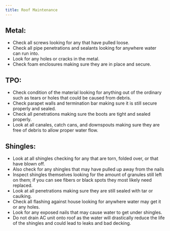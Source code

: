 ```yaml
---
title: Roof Maintenance
---
```

## Metal:

* Check all screws looking for any that have pulled loose.
* Check all pipe penetrations and sealants looking for anywhere water can run into.
* Look for any holes or cracks in the metal.
* Check foam enclosures making sure they are in place and secure.



## TPO:

* Check condition of the material looking for anything out of the ordinary such as tears or holes that could be caused from debris.
* Check parapet walls and termination bar making sure it is still secure properly and sealed.
* Check all penetrations making sure the boots are tight and sealed properly.
* Look at all canales, catch cans, and downspouts making sure they are free of debris to allow proper water flow.



## Shingles:

* Look at all shingles checking for any that are torn, folded over, or that have blown off.
* Also check for any shingles that may have pulled up away from the nails
* Inspect shingles themselves looking for the amount of granules still left on them; if you can see fibers or black spots they most likely need replaced.
* Look at all penetrations making sure they are still sealed with tar or caulking.
* Check all flashing against house looking for anywhere water may get it or any holes.
* Look for any exposed nails that may cause water to get under shingles.
* Do not drain AC unit onto roof as the water will drastically reduce the life of the shingles and could lead to leaks and bad decking.
